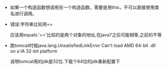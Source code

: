 - 如果一个构造函数想调用另一个构造函数，需要是用this，不可以直接使用类名进行调用。

- 错误:字符串比较用==

  应该用equals.'=='比较的是两个对象的地址,在java7之后可能相等,之前的不等

- 跑tomcat时报java.lang.UnsatisfiedLinkError Can't load AMD 64-bit .dll on a IA 32-bit platform

  说明tomcat用的jdk是32位.下载个64位的jdk重新配置下

